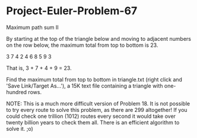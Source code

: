 # Project-Euler-Problem-67
Maximum path sum II


By starting at the top of the triangle below and moving to adjacent numbers on the row below, the maximum total from top to bottom is 23.

3
7 4
2 4 6
8 5 9 3

That is, 3 + 7 + 4 + 9 = 23.

Find the maximum total from top to bottom in triangle.txt (right click and 'Save Link/Target As...'),
a 15K text file containing a triangle with one-hundred rows.

NOTE: This is a much more difficult version of Problem 18. It is not possible to try every route to solve this problem,
as there are 299 altogether! If you could check one trillion (1012) routes every second it would take over twenty billion years
to check them all. There is an efficient algorithm to solve it. ;o)
